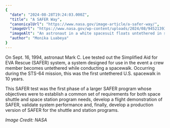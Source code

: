 ```yaml
---
{
  "date": "2024-08-28T19:24:03.000Z",
  "title": "A SAFER Way",
  "canonicalUrl": "https://www.nasa.gov/image-article/a-safer-way/",
  "imageUrl": "https://www.nasa.gov/wp-content/uploads/2024/08/9452139338-7fb9872afd-o.jpg",
  "imageAlt": "An astronaut in a white spacesuit floats untethered in space, next to a spacecraft. White clouds on Earth form a backdrop to this image.",
  "author": "Monika Luabeya"
}
---
```


On Sept. 16, 1994, astronaut Mark C. Lee tested out the Simplified Aid for EVA Rescue (SAFER) system, a system designed for use in the event a crew member becomes untethered while conducting a spacewalk. Occurring during the STS-64 mission, this was the first untethered U.S. spacewalk in 10 years.

This SAFER test was the first phase of a larger SAFER program whose objectives were to establish a common set of requirements for both space shuttle and space station program needs, develop a flight demonstration of SAFER, validate system performance and, finally, develop a production version of SAFER for the shuttle and station programs.

_Image Credit: NASA_
